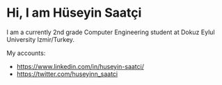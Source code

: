 # Hi, I am Hüseyin Saatçi
I am a currently 2nd grade Computer Engineering student at Dokuz Eylul University Izmir/Turkey.

My accounts:
- https://www.linkedin.com/in/huseyin-saatci/
- https://twitter.com/huseyinn_saatci

<!---
huseyinsaatci/huseyinsaatci is a ✨ special ✨ repository because its `README.md` (this file) appears on your GitHub profile.
You can click the Preview link to take a look at your changes.
--->
